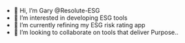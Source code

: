 - 👋 Hi, I’m Gary @Resolute-ESG
- 👀 I’m interested in developing ESG tools
- 🌱 I’m currently refining my ESG risk rating app
- 💞️ I’m looking to collaborate on tools that deliver Purpose..

<!---
Resolute-ESG/Resolute-ESG is a ✨ special ✨ repository because its `README.md` (this file) appears on your GitHub profile.
You can click the Preview link to take a look at your changes.
--->
